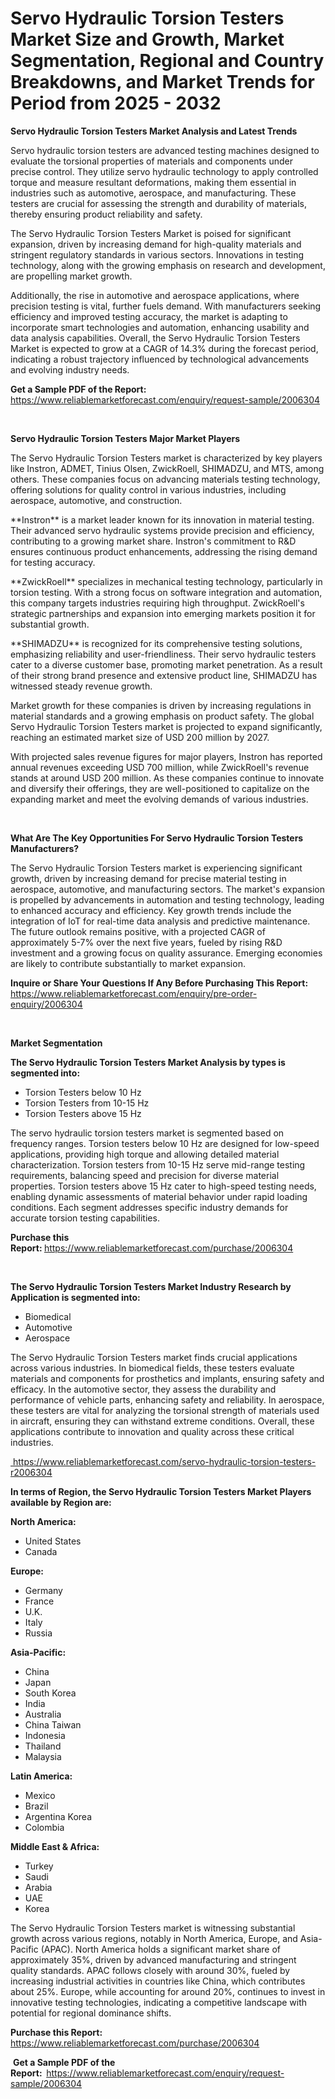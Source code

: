 <p><h1>Servo Hydraulic Torsion Testers Market Size and Growth, Market Segmentation, Regional and Country Breakdowns, and Market Trends for Period from 2025 -  2032</h1></p><p><strong>Servo Hydraulic Torsion Testers Market Analysis and Latest Trends</strong></p>
<p><p>Servo hydraulic torsion testers are advanced testing machines designed to evaluate the torsional properties of materials and components under precise control. They utilize servo hydraulic technology to apply controlled torque and measure resultant deformations, making them essential in industries such as automotive, aerospace, and manufacturing. These testers are crucial for assessing the strength and durability of materials, thereby ensuring product reliability and safety.</p><p>The Servo Hydraulic Torsion Testers Market is poised for significant expansion, driven by increasing demand for high-quality materials and stringent regulatory standards in various sectors. Innovations in testing technology, along with the growing emphasis on research and development, are propelling market growth. </p><p>Additionally, the rise in automotive and aerospace applications, where precision testing is vital, further fuels demand. With manufacturers seeking efficiency and improved testing accuracy, the market is adapting to incorporate smart technologies and automation, enhancing usability and data analysis capabilities. Overall, the Servo Hydraulic Torsion Testers Market is expected to grow at a CAGR of 14.3% during the forecast period, indicating a robust trajectory influenced by technological advancements and evolving industry needs.</p></p>
<p><strong>Get a Sample PDF of the Report:&nbsp;</strong> <a href="https://www.reliablemarketforecast.com/enquiry/request-sample/2006304?utm_campaign=3032&utm_medium=2&utm_source=Github&utm_content=ia&utm_term=12042025&utm_id=servo-hydraulic-torsion-testers">https://www.reliablemarketforecast.com/enquiry/request-sample/2006304</a></p>
<p>&nbsp;</p>
<p><strong>Servo Hydraulic Torsion Testers Major Market Players</strong></p>
<p><p>The Servo Hydraulic Torsion Testers market is characterized by key players like Instron, ADMET, Tinius Olsen, ZwickRoell, SHIMADZU, and MTS, among others. These companies focus on advancing materials testing technology, offering solutions for quality control in various industries, including aerospace, automotive, and construction.</p><p>**Instron** is a market leader known for its innovation in material testing. Their advanced servo hydraulic systems provide precision and efficiency, contributing to a growing market share. Instron's commitment to R&D ensures continuous product enhancements, addressing the rising demand for testing accuracy.</p><p>**ZwickRoell** specializes in mechanical testing technology, particularly in torsion testing. With a strong focus on software integration and automation, this company targets industries requiring high throughput. ZwickRoell's strategic partnerships and expansion into emerging markets position it for substantial growth.</p><p>**SHIMADZU** is recognized for its comprehensive testing solutions, emphasizing reliability and user-friendliness. Their servo hydraulic testers cater to a diverse customer base, promoting market penetration. As a result of their strong brand presence and extensive product line, SHIMADZU has witnessed steady revenue growth.</p><p>Market growth for these companies is driven by increasing regulations in material standards and a growing emphasis on product safety. The global Servo Hydraulic Torsion Testers market is projected to expand significantly, reaching an estimated market size of USD 200 million by 2027.</p><p>With projected sales revenue figures for major players, Instron has reported annual revenues exceeding USD 700 million, while ZwickRoell's revenue stands at around USD 200 million. As these companies continue to innovate and diversify their offerings, they are well-positioned to capitalize on the expanding market and meet the evolving demands of various industries.</p></p>
<p>&nbsp;</p>
<p><strong>What Are The Key Opportunities For Servo Hydraulic Torsion Testers Manufacturers?</strong></p>
<p><p>The Servo Hydraulic Torsion Testers market is experiencing significant growth, driven by increasing demand for precise material testing in aerospace, automotive, and manufacturing sectors. The market's expansion is propelled by advancements in automation and testing technology, leading to enhanced accuracy and efficiency. Key growth trends include the integration of IoT for real-time data analysis and predictive maintenance. The future outlook remains positive, with a projected CAGR of approximately 5-7% over the next five years, fueled by rising R&D investment and a growing focus on quality assurance. Emerging economies are likely to contribute substantially to market expansion.</p></p>
<p><strong>Inquire or Share Your Questions If Any Before Purchasing This Report:</strong> <a href="https://www.reliablemarketforecast.com/enquiry/pre-order-enquiry/2006304?utm_campaign=3032&utm_medium=2&utm_source=Github&utm_content=ia&utm_term=12042025&utm_id=servo-hydraulic-torsion-testers">https://www.reliablemarketforecast.com/enquiry/pre-order-enquiry/2006304</a></p>
<p>&nbsp;</p>
<p><strong>Market Segmentation</strong></p>
<p><strong>The Servo Hydraulic Torsion Testers Market Analysis by types is segmented into:</strong></p>
<p><ul><li>Torsion Testers below 10 Hz</li><li>Torsion Testers from 10-15 Hz</li><li>Torsion Testers above 15 Hz</li></ul></p>
<p><p>The servo hydraulic torsion testers market is segmented based on frequency ranges. Torsion testers below 10 Hz are designed for low-speed applications, providing high torque and allowing detailed material characterization. Torsion testers from 10-15 Hz serve mid-range testing requirements, balancing speed and precision for diverse material properties. Torsion testers above 15 Hz cater to high-speed testing needs, enabling dynamic assessments of material behavior under rapid loading conditions. Each segment addresses specific industry demands for accurate torsion testing capabilities.</p></p>
<p><strong>Purchase this Report:&nbsp;</strong><a href="https://www.reliablemarketforecast.com/purchase/2006304?utm_campaign=3032&utm_medium=2&utm_source=Github&utm_content=ia&utm_term=12042025&utm_id=servo-hydraulic-torsion-testers">https://www.reliablemarketforecast.com/purchase/2006304</a></p>
<p>&nbsp;</p>
<p><strong>The Servo Hydraulic Torsion Testers Market Industry Research by Application is segmented into:</strong></p>
<p><ul><li>Biomedical</li><li>Automotive</li><li>Aerospace</li></ul></p>
<p><p>The Servo Hydraulic Torsion Testers market finds crucial applications across various industries. In biomedical fields, these testers evaluate materials and components for prosthetics and implants, ensuring safety and efficacy. In the automotive sector, they assess the durability and performance of vehicle parts, enhancing safety and reliability. In aerospace, these testers are vital for analyzing the torsional strength of materials used in aircraft, ensuring they can withstand extreme conditions. Overall, these applications contribute to innovation and quality across these critical industries.</p></p>
<p><a href="https://www.reliablemarketforecast.com/servo-hydraulic-torsion-testers-r2006304?utm_campaign=3032&utm_medium=2&utm_source=Github&utm_content=ia&utm_term=12042025&utm_id=servo-hydraulic-torsion-testers">&nbsp;https://www.reliablemarketforecast.com/servo-hydraulic-torsion-testers-r2006304</a></p>
<p><strong>In terms of Region, the Servo Hydraulic Torsion Testers Market Players available by Region are:</strong></p>
<p>
    <p> <strong> North America: </strong>
        <ul>
            <li>United States</li>
            <li>Canada</li>
        </ul>
        </p> 
    <p> <strong> Europe: </strong>
        <ul>
            <li>Germany</li>
            <li>France</li>
            <li>U.K.</li>
            <li>Italy</li>
            <li>Russia</li>
        </ul>
        </p> 
    <p> <strong> Asia-Pacific: </strong>
        <ul>
            <li>China</li>
            <li>Japan</li>
            <li>South Korea</li>
            <li>India</li>
            <li>Australia</li>
            <li>China Taiwan</li>
            <li>Indonesia</li>
            <li>Thailand</li>
            <li>Malaysia</li>
        </ul>
        </p> 
    <p> <strong> Latin America: </strong>
        <ul>
            <li>Mexico</li>
            <li>Brazil</li>
            <li>Argentina Korea</li>
            <li>Colombia</li>
        </ul>
        </p> 
    <p> <strong> Middle East & Africa: </strong>
        <ul>
            <li>Turkey</li>
            <li>Saudi</li>
            <li>Arabia</li>
            <li>UAE</li>
            <li>Korea</li>
        </ul>
    </p>
    </p>
<p><p>The Servo Hydraulic Torsion Testers market is witnessing substantial growth across various regions, notably in North America, Europe, and Asia-Pacific (APAC). North America holds a significant market share of approximately 35%, driven by advanced manufacturing and stringent quality standards. APAC follows closely with around 30%, fueled by increasing industrial activities in countries like China, which contributes about 25%. Europe, while accounting for around 20%, continues to invest in innovative testing technologies, indicating a competitive landscape with potential for regional dominance shifts.</p></p>
<p><strong>Purchase this Report: </strong><a href="https://www.reliablemarketforecast.com/purchase/2006304?utm_campaign=3032&utm_medium=2&utm_source=Github&utm_content=ia&utm_term=12042025&utm_id=servo-hydraulic-torsion-testers">https://www.reliablemarketforecast.com/purchase/2006304</a></p>
<p>&nbsp;<strong>Get a Sample PDF of the Report:&nbsp;&nbsp;</strong><a href="https://www.reliablemarketforecast.com/enquiry/request-sample/2006304?utm_campaign=3032&utm_medium=2&utm_source=Github&utm_content=ia&utm_term=12042025&utm_id=servo-hydraulic-torsion-testers">https://www.reliablemarketforecast.com/enquiry/request-sample/2006304</a></p>
<p><strong></strong></p>
<p><p></p><p></p><p></p></p>